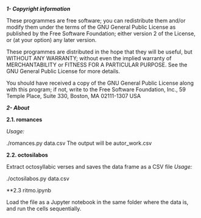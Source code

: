 ***1- Copyright information***

These programmes are free software; you can redistribute them and/or modify them under the terms of the GNU General Public License as published by the Free Software Foundation; either version 2 of the License, or (at your option) any later version.

These programmes are distributed in the hope that they will be useful, but WITHOUT ANY WARRANTY; without even the implied warranty of MERCHANTABILITY or FITNESS FOR A PARTICULAR PURPOSE. See the GNU General Public License for more details.

You should have received a copy of the GNU General Public License along with this program; if not, write to the Free Software Foundation, Inc., 59 Temple Place, Suite 330, Boston, MA 02111-1307 USA


***2- About***

**2.1. romances**

*Usage:*

./romances.py data.csv
The output will be autor\_work.csv


**2.2. octosilabos**

Extract octosyllabic verses and saves the data frame as a CSV file
*Usage:*


./octosilabos.py data.csv


**2.3 ritmo.ipynb

Load the file as a Jupyter notebook in the same folder where the data is, and run the cells sequentially.
